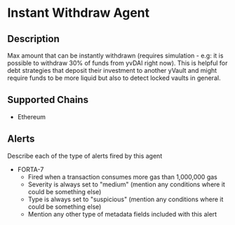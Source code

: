 # Instant Withdraw Agent

## Description

Max amount that can be instantly withdrawn (requires simulation - e.g: it is possible to withdraw 30% of funds from yvDAI right now). This is helpful for debt strategies that deposit their investment to another yVault and might require funds to be more liquid but also to detect locked vaults in general.

## Supported Chains

- Ethereum

## Alerts

Describe each of the type of alerts fired by this agent

- FORTA-7
  - Fired when a transaction consumes more gas than 1,000,000 gas
  - Severity is always set to "medium" (mention any conditions where it could be something else)
  - Type is always set to "suspicious" (mention any conditions where it could be something else)
  - Mention any other type of metadata fields included with this alert
